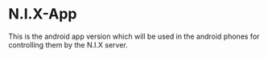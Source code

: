 # N.I.X-App
This is the android app version which will be used in the android phones for controlling them by the N.I.X server.
